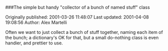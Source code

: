 ###The simple but handy "collector of a bunch of named stuff" class

Originally published: 2001-03-26 11:48:07
Last updated: 2001-04-08 19:08:56
Author: Alex Martelli

Often we want to just collect a bunch of stuff together, naming each item of the bunch; a dictionary's OK for that, but a small do-nothing class is even handier, and prettier to use.